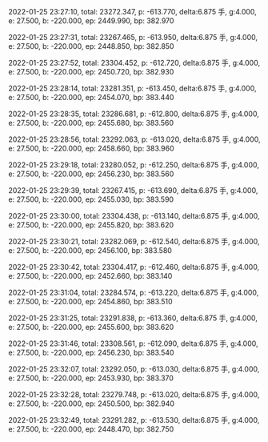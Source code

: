 2022-01-25 23:27:10, total: 23272.347, p: -613.770, delta:6.875 手, g:4.000, e: 27.500, b: -220.000, ep: 2449.990, bp: 382.970

2022-01-25 23:27:31, total: 23267.465, p: -613.950, delta:6.875 手, g:4.000, e: 27.500, b: -220.000, ep: 2448.850, bp: 382.850

2022-01-25 23:27:52, total: 23304.452, p: -612.720, delta:6.875 手, g:4.000, e: 27.500, b: -220.000, ep: 2450.720, bp: 382.930

2022-01-25 23:28:14, total: 23281.351, p: -613.450, delta:6.875 手, g:4.000, e: 27.500, b: -220.000, ep: 2454.070, bp: 383.440

2022-01-25 23:28:35, total: 23286.681, p: -612.800, delta:6.875 手, g:4.000, e: 27.500, b: -220.000, ep: 2455.680, bp: 383.560

2022-01-25 23:28:56, total: 23292.063, p: -613.020, delta:6.875 手, g:4.000, e: 27.500, b: -220.000, ep: 2458.660, bp: 383.960

2022-01-25 23:29:18, total: 23280.052, p: -612.250, delta:6.875 手, g:4.000, e: 27.500, b: -220.000, ep: 2456.230, bp: 383.560

2022-01-25 23:29:39, total: 23267.415, p: -613.690, delta:6.875 手, g:4.000, e: 27.500, b: -220.000, ep: 2455.030, bp: 383.590

2022-01-25 23:30:00, total: 23304.438, p: -613.140, delta:6.875 手, g:4.000, e: 27.500, b: -220.000, ep: 2455.820, bp: 383.620

2022-01-25 23:30:21, total: 23282.069, p: -612.540, delta:6.875 手, g:4.000, e: 27.500, b: -220.000, ep: 2456.100, bp: 383.580

2022-01-25 23:30:42, total: 23304.417, p: -612.460, delta:6.875 手, g:4.000, e: 27.500, b: -220.000, ep: 2452.660, bp: 383.140

2022-01-25 23:31:04, total: 23284.574, p: -613.220, delta:6.875 手, g:4.000, e: 27.500, b: -220.000, ep: 2454.860, bp: 383.510

2022-01-25 23:31:25, total: 23291.838, p: -613.360, delta:6.875 手, g:4.000, e: 27.500, b: -220.000, ep: 2455.600, bp: 383.620

2022-01-25 23:31:46, total: 23308.561, p: -612.090, delta:6.875 手, g:4.000, e: 27.500, b: -220.000, ep: 2456.230, bp: 383.540

2022-01-25 23:32:07, total: 23292.050, p: -613.030, delta:6.875 手, g:4.000, e: 27.500, b: -220.000, ep: 2453.930, bp: 383.370

2022-01-25 23:32:28, total: 23279.748, p: -613.020, delta:6.875 手, g:4.000, e: 27.500, b: -220.000, ep: 2450.500, bp: 382.940

2022-01-25 23:32:49, total: 23291.282, p: -613.530, delta:6.875 手, g:4.000, e: 27.500, b: -220.000, ep: 2448.470, bp: 382.750